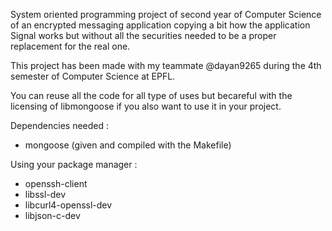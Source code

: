 System oriented programming project of second year of Computer Science of an encrypted messaging application copying a bit how the application Signal works but without all the securities needed to be a proper replacement for the real one.

This project has been made with my teammate @dayan9265 during the 4th semester of Computer Science at EPFL.

You can reuse all the code for all type of uses but becareful with the licensing of libmongoose if you also want to use it in your project.

Dependencies needed :
- mongoose (given and compiled with the Makefile)

Using your package manager :
- openssh-client
- libssl-dev
- libcurl4-openssl-dev
- libjson-c-dev
